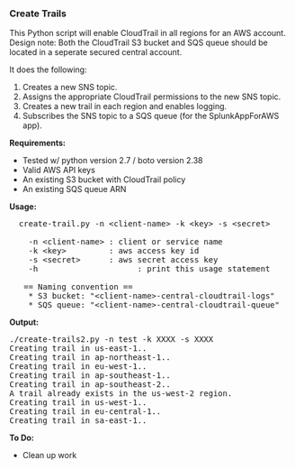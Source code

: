 ### Create Trails

This Python script will enable CloudTrail in all regions for an AWS account.  Design note: Both the CloudTrail S3 bucket and SQS queue should be located in a seperate secured central account.

It does the following:
<ol>
  <li> Creates a new SNS topic.
  <li> Assigns the appropriate CloudTrail permissions to the new SNS topic.
  <li> Creates a new trail in each region and enables logging.
  <li> Subscribes the SNS topic to a SQS queue (for the SplunkAppForAWS app).
</ol>

<b>Requirements:</b>
<ul>
 <li> Tested w/ python version 2.7 / boto version 2.38
 <li> Valid AWS API keys
 <li> An existing S3 bucket with CloudTrail policy
 <li> An existing SQS queue ARN
</ul>

<b> Usage: </b>

<pre>
  create-trail.py -n &lt;client-name&gt; -k &lt;key&gt; -s &lt;secret&gt;

    -n &lt;client-name&gt; : client or service name
    -k &lt;key&gt;         : aws access key id
    -s &lt;secret&gt;      : aws secret access key
    -h                     : print this usage statement

   == Naming convention ==
    * S3 bucket: "&lt;client-name&gt;-central-cloudtrail-logs"
    * SQS queue: "&lt;client-name&gt;-central-cloudtrail-queue"
</pre>

<b> Output: </b>

<pre>
./create-trails2.py -n test -k XXXX -s XXXX
Creating trail in us-east-1..
Creating trail in ap-northeast-1..
Creating trail in eu-west-1..
Creating trail in ap-southeast-1..
Creating trail in ap-southeast-2..
A trail already exists in the us-west-2 region.
Creating trail in us-west-1..
Creating trail in eu-central-1..
Creating trail in sa-east-1..
</pre>

<b> To Do: </b>
<ul>
  <li> Clean up work
</ul>
